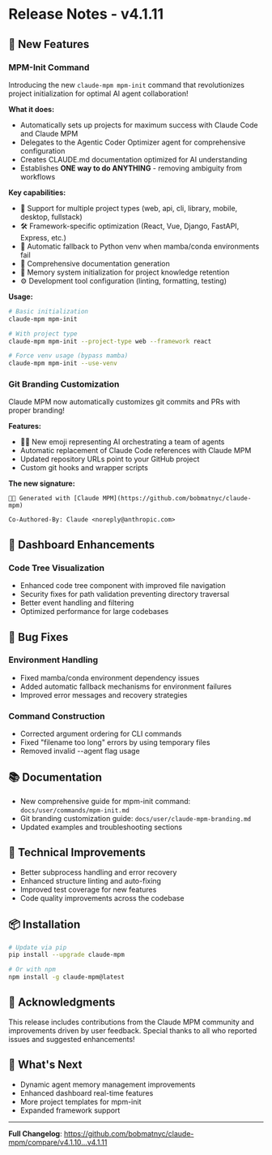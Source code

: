 # Release Notes - v4.1.11

## 🚀 New Features

### MPM-Init Command
Introducing the new `claude-mpm mpm-init` command that revolutionizes project initialization for optimal AI agent collaboration!

**What it does:**
- Automatically sets up projects for maximum success with Claude Code and Claude MPM
- Delegates to the Agentic Coder Optimizer agent for comprehensive configuration
- Creates CLAUDE.md documentation optimized for AI understanding
- Establishes **ONE way to do ANYTHING** - removing ambiguity from workflows

**Key capabilities:**
- 🎯 Support for multiple project types (web, api, cli, library, mobile, desktop, fullstack)
- 🛠️ Framework-specific optimization (React, Vue, Django, FastAPI, Express, etc.)
- 🔄 Automatic fallback to Python venv when mamba/conda environments fail
- 📝 Comprehensive documentation generation
- 🧠 Memory system initialization for project knowledge retention
- ⚙️ Development tool configuration (linting, formatting, testing)

**Usage:**
```bash
# Basic initialization
claude-mpm mpm-init

# With project type
claude-mpm mpm-init --project-type web --framework react

# Force venv usage (bypass mamba)
claude-mpm mpm-init --use-venv
```

### Git Branding Customization
Claude MPM now automatically customizes git commits and PRs with proper branding!

**Features:**
- 🤖👥 New emoji representing AI orchestrating a team of agents
- Automatic replacement of Claude Code references with Claude MPM
- Updated repository URLs point to your GitHub project
- Custom git hooks and wrapper scripts

**The new signature:**
```
🤖👥 Generated with [Claude MPM](https://github.com/bobmatnyc/claude-mpm)

Co-Authored-By: Claude <noreply@anthropic.com>
```

## 🎨 Dashboard Enhancements

### Code Tree Visualization
- Enhanced code tree component with improved file navigation
- Security fixes for path validation preventing directory traversal
- Better event handling and filtering
- Optimized performance for large codebases

## 🐛 Bug Fixes

### Environment Handling
- Fixed mamba/conda environment dependency issues
- Added automatic fallback mechanisms for environment failures
- Improved error messages and recovery strategies

### Command Construction
- Corrected argument ordering for CLI commands
- Fixed "filename too long" errors by using temporary files
- Removed invalid --agent flag usage

## 📚 Documentation

- New comprehensive guide for mpm-init command: `docs/user/commands/mpm-init.md`
- Git branding customization guide: `docs/user/claude-mpm-branding.md`
- Updated examples and troubleshooting sections

## 🔧 Technical Improvements

- Better subprocess handling and error recovery
- Enhanced structure linting and auto-fixing
- Improved test coverage for new features
- Code quality improvements across the codebase

## 📦 Installation

```bash
# Update via pip
pip install --upgrade claude-mpm

# Or with npm
npm install -g claude-mpm@latest
```

## 🙏 Acknowledgments

This release includes contributions from the Claude MPM community and improvements driven by user feedback. Special thanks to all who reported issues and suggested enhancements!

## 🔮 What's Next

- Dynamic agent memory management improvements
- Enhanced dashboard real-time features
- More project templates for mpm-init
- Expanded framework support

---

**Full Changelog**: https://github.com/bobmatnyc/claude-mpm/compare/v4.1.10...v4.1.11